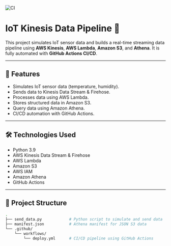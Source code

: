 ![CI](https://github.com/vamshi200/iot-kinesis-simulator/actions/workflows/deploy.yml/badge.svg)

# IoT Kinesis Data Pipeline 🚀

This project simulates IoT sensor data and builds a real-time streaming data pipeline using **AWS Kinesis**, **AWS Lambda**, **Amazon S3**, and **Athena**. It is fully automated with **GitHub Actions CI/CD**.

---

## 📌 Features

- Simulates IoT sensor data (temperature, humidity).
- Sends data to Kinesis Data Stream & Firehose.
- Processes data using AWS Lambda.
- Stores structured data in Amazon S3.
- Query data using Amazon Athena.
- CI/CD automation with GitHub Actions.

---

## 🛠️ Technologies Used

- Python 3.9
- AWS Kinesis Data Stream & Firehose
- AWS Lambda
- Amazon S3
- AWS IAM
- Amazon Athena
- GitHub Actions

---

## 📁 Project Structure

```bash
.
├── send_data.py            # Python script to simulate and send data
├── manifest.json           # Athena manifest for JSON S3 data
└── .github/
    └── workflows/
        └── deploy.yml      # CI/CD pipeline using GitHub Actions

